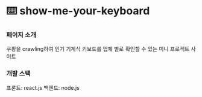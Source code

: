 # ⌨️ show-me-your-keyboard 

### 페이지 소개 
쿠팡을 crawling하여 인기 기계식 키보드를 업체 별로 확인할 수 있는 미니 프로젝트 사이트

### 개발 스택
프론트: react.js 
백엔드: node.js
